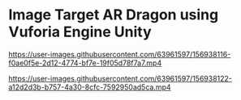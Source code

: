# Image Target AR Dragon using Vuforia Engine Unity

https://user-images.githubusercontent.com/63961597/156938116-f0ae0f5e-2d12-4774-bf7e-19f05d78f7a7.mp4

https://user-images.githubusercontent.com/63961597/156938122-a12d2d3b-b757-4a30-8cfc-7592950ad5ca.mp4

